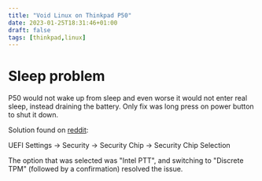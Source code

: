 ```yaml
---
title: "Void Linux on Thinkpad P50"
date: 2023-01-25T18:31:46+01:00
draft: false
tags: [thinkpad,linux]
---
```



# Sleep problem

P50 would not wake up from sleep and even worse it would not enter real sleep, instead draining the battery. Only fix was long press on power button to shut it down.

Solution found on [reddit](https://www.reddit.com/r/voidlinux/comments/ss2i14/unable_to_wake_from_suspend/): 

UEFI Settings -> Security -> Security Chip -> Security Chip Selection

The option that was selected was "Intel PTT", and switching to "Discrete TPM" (followed by a confirmation) resolved the issue.


